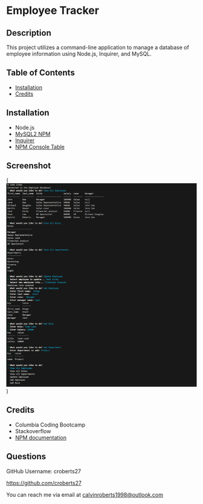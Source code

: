 # Employee Tracker

## Description 

This project utilizes a command-line application to manage a database of employee information using Node.js, Inquirer, and MySQL.

## Table of Contents
  
- [Installation](#installation)
- [Credits](#credits)

## Installation

- Node.js
- [MySQL2 NPM](https://www.npmjs.com/package/mysql2)
- [Inquirer](https://www.npmjs.com/package/inquirer/v/8.2.4)
- [NPM Console Table](https://www.npmjs.com/package/console.table)

## Screenshot

(![App Screenshot](image.png))

## Credits
- Columbia Coding Bootcamp
- Stackoverflow
- [NPM documentation](https://www.npmjs.com/package/mysql2)

## Questions

GitHub Username: croberts27

https://github.com/croberts27

You can reach me via email at calvinroberts1998@outlook.com